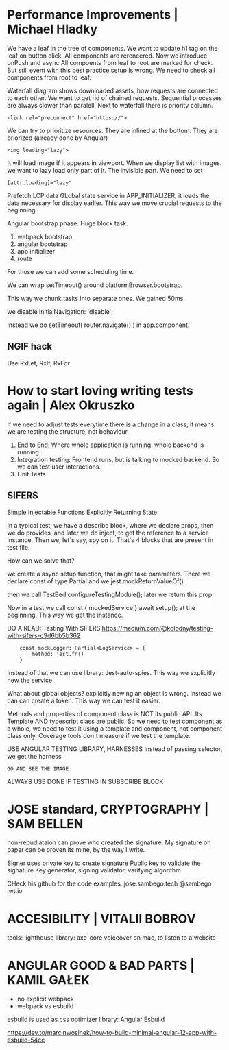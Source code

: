 # Performance Improvements | Michael Hladky

We have a leaf in the tree of components. We want to update h1 tag on the leaf on button click.
All components are rerencered.
Now we introduce onPush and async
All compoents from leaf to root are marked for check.
But still event with this best practice setup is wrong. We need to check all components from root to leaf.

Waterfall diagram shows downloaded assets, how requests are connected to each other. We want to get rid of chained requests. 
Sequential processes are always slower than paralell.
Next to waterfall there is priority column.

```
<link rel="preconnect" href="https://">
```

We can try to prioritize resources. They are inlined at the bottom. They are priorized (already done by Angular)

```
<img loading="lazy">
```
It will load image if it appears in viewport.
When we display list with images. we want to lazy load only part of it. The invisible part. We need to set 
```
[attr.loading]="lazy"
```

Prefetch LCP data
GLobal state service in APP_INITIALIZER, it loads the data necessary for display earlier. This way we move crucial
requests to the beginning. 

Angular bootstrap phase. Huge block task. 
1. webpack bootstrap
2. angular bootstrap
3. app initializer
4. route

For those we can add some scheduling time.

We can wrap setTimeout() around platformBrowser.bootstrap.

This way we chunk tasks into separate ones. We gained 50ms.

we disable initialNavigation: 'disable';

Instead we do setTimeout( router.navigate() ) in app.component.

## NGIF hack
Use RxLet, RxIf, RxFor

# How to start loving writing tests again | Alex Okruszko

If we need to adjust tests everytime there is a change in a class, it means we are testing the structure, not behaviour.

1. End to End: Where whole application is running, whole backend is running.
2. Integration testing: Frontend runs, but is talking to mocked backend. So we can test user interactions.
3. Unit Tests

## SIFERS
Simple Injectable Functions Explicitly Returning State

In a typical test, we have a describe block, where we declare props, then we do provides, and later we do inject, to get the 
reference to a service instance. Then we, let`s say, spy on it. That's 4 blocks that are present in test file.

How can we solve that?

we create a async setup function, that might take parameters. There we declare const of type Partial<ServiceMocked> and we jest.mockReturnValueOf().

then we call TestBed.configureTestingModule();
later we return this prop.

Now in a test we call const { mockedService }  await setup(); at the beginning. This way we get the instance.

DO A READ: Testing With SIFERS
https://medium.com/@kolodny/testing-with-sifers-c9d6bb5b362

```
    const mockLogger: Partial<LogService> = {
        method: jest.fn()
    }
```

Instead of that we can use library: Jest-auto-spies.
This way we explicitly new the service.

What about global objects?
explicitly newing an object is wrong. Instead we can can create a token. This way we can test it easier.

Methods and properties of component class is NOT its public API. Its Template AND typescript class are public. So we need
to test component as a whole, we need to test it using a template and component, not component class only.
Coverage tools don`t measure if we test the template.

USE ANGULAR TESTING LIBRARY, HARNESSES
Instead of passing selector, we get the harness

```
GO AND SEE THE IMAGE 
```

ALWAYS USE DONE IF TESTING IN SUBSCRIBE BLOCK

# JOSE standard, CRYPTOGRAPHY | SAM BELLEN
non-repudiataion can prove who created the signature. My signature on paper can be proven its mine, by the way I write.

Signer uses private key to create signature
Public key to validate the signature
Key generator, signing validator, varifying algorithm

CHeck his github for the code examples. jose.sambego.tech @sambego jwt.io

# ACCESIBILITY | VITALII BOBROV

tools: lighthouse
library: axe-core
voiceover on mac, to listen to a website

# ANGULAR GOOD & BAD PARTS | KAMIL GAŁEK

- no explicit webpack
- webpack vs esbuild

esbuild is used as css optimizer
library: Angular Esbuild

https://dev.to/marcinwosinek/how-to-build-minimal-angular-12-app-with-esbuild-54cc



